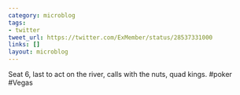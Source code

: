 ```yaml
---
category: microblog
tags:
- twitter
tweet_url: https://twitter.com/ExMember/status/28537331000
links: []
layout: microblog
---
```

Seat 6, last to act on the river, calls with the nuts, quad kings. #poker #Vegas
